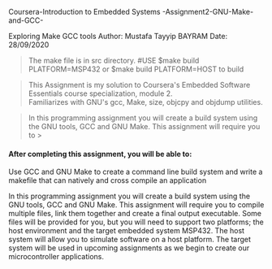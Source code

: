 Coursera-Introduction to Embedded Systems -Assignment2-GNU-Make-and-GCC-

Exploring Make GCC tools Author: Mustafa Tayyip BAYRAM Date: 28/09/2020

> The make file is in src directory. #USE $make build PLATFORM=MSP432 or $make build PLATFORM=HOST to build  

> This Assignment is my solution to Coursera's Embedded Software Essentials course specialization, module 2.  
  Familiarizes with GNU's gcc, Make, size, objcpy and objdump utilities.

> In this programming assignment you will create a build system using the GNU tools, GCC and GNU Make. This assignment will require you to >

#### After completing this assignment, you will be able to:
Use GCC and GNU Make to create a command line build system and write a makefile that can natively and cross compile an application 


In this programming assignment you will create a build system using the GNU tools, GCC and GNU Make. This assignment will require you to compile multiple files, link them together and create a final output executable. Some files will be provided for you, but you will need to support two platforms; the host environment and the target embedded system MSP432. The host system will allow you to simulate software on a host platform. The target system will be used in upcoming assignments as we begin to create our microcontroller applications.

